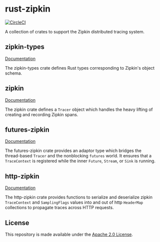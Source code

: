 # rust-zipkin

[![CircleCI](https://circleci.com/gh/palantir/rust-zipkin.svg?style=shield)](https://circleci.com/gh/palantir/rust-zipkin)

A collection of crates to support the Zipkin distributed tracing system.

## zipkin-types

[Documentation](https://docs.rs/zipkin-types)

The zipkin-types crate defines Rust types corresponding to Zipkin's object
schema.

## zipkin

[Documentation](https://docs.rs/zipkin)

The zipkin crate defines a `Tracer` object which handles the heavy lifting of
creating and recording Zipkin spans.

## futures-zipkin

[Documentation](https://docs.rs/futures-zipkin)

The futures-zipkin crate provides an adaptor type which bridges the thread-based
`Tracer` and the nonblocking `futures` world. It ensures that a `TraceContext`
is registered while the inner `Future`, `Stream`, or `Sink` is running.

## http-zipkin

[Documentation](https://docs.rs/http-zipkin)

The http-zipkin crate provides functions to serialize and deserialize zipkin
`TraceContext` and `SamplingFlags` values into and out of http `HeaderMap`
collections to propagate traces across HTTP requests.

## License

This repository is made available under the [Apache 2.0 License](http://www.apache.org/licenses/LICENSE-2.0).
